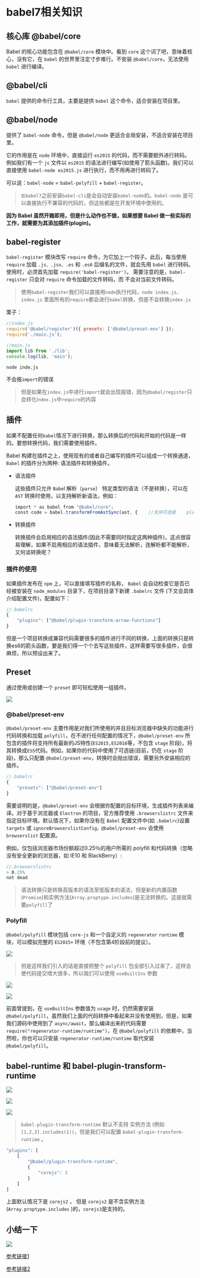 # babel7相关知识

## 核心库 @babel/core

Babel 的核心功能包含在 `@babel/core` 模块中。看到 `core` 这个词了吧，意味着核心，没有它，在 `babel` 的世界里注定寸步难行。不安装 `@babel/core`，无法使用 `babel` 进行编译。

## @babel/cli

`babel` 提供的命令行工具，主要是提供 `babel` 这个命令，适合安装在项目里。

## @babel/node

提供了 `babel-node` 命令，但是 `@babel/node` 更适合全局安装，不适合安装在项目里。

它的作用是在 `node` 环境中，直接运行 `es2015` 的代码，而不需要额外进行转码。例如我们有一个 `js` 文件以 `es2015` 的语法进行编写(如使用了箭头函数)。我们可以直接使用 `babel-node es2015.js` 进行执行，而不用再进行转码了。

可以说：`babel-node` = `babel-polyfill` + `babel-register`。

> `在babel7`之前安装`babel-cli`是会自动安装`babel-node`的。`babel-node` 是可以直接执行不兼容的代码的，但这些都是在开发环境中使用的。

**因为 Babel 虽然开箱即用，但是什么动作也不做，如果想要 Babel 做一些实际的工作，就需要为其添加插件(plugin)。**

## babel-register

`babel-register` 模块改写 `require` 命令，为它加上一个钩子。此后，每当使用 `require` 加载 `.js、.jsx、.es` 和 `.es6` 后缀名的文件，就会先用 `babel` 进行转码。
使用时，必须首先加载 `require('babel-register')`。
需要注意的是，`babel-register` 只会对 `require` 命令加载的文件转码，而 不会对当前文件转码。

> 使用`babel-register`我们可以直接用`node`执行代码，`node index.js，index.js` 里面所有的`require`都会进行`babel`转换，但是不会转换`index.js`

栗子：
````javascript
//index.js
require('@babel/register')({ presets: ['@babel/preset-env'] });
require('./main.js');
````

````javascript
//main.js
import lib from './lib';
console.log(lib, 'main');
````

````
node inde.js
````

不会报`import`的错误

> 但是如果在`index.js`中进行`import`就会出现报错，因为`@babel/register`只会转化i`ndex.js`中`require`的内容

## 插件

如果不配置任何`babel`情况下进行转换，那么转换后的代码和开始的代码是一样的。要想转换代码，我们需要使用插件。

Babel 构建在插件之上，使用现有的或者自己编写的插件可以组成一个转换通道，`Babel` 的插件分为两种: 语法插件和转换插件。

+ 语法插件
  
  这些插件只允许 `Babe`l 解析（`parse`） 特定类型的语法（不是转换），可以在 `AST` 转换时使用，以支持解析新语法，例如：

  ````javascript
  import * as babel from "@babel/core";
  const code = babel.transformFromAstSync(ast, {    //支持可选链    plugins: ["@babel/plugin-proposal-optional-chaining"],    babelrc: false}).code;
  ````
+ 转换插件
  
  转换插件会启用相应的语法插件(因此不需要同时指定这两种插件)，这点很容易理解，如果不启用相应的语法插件，意味着无法解析，连解析都不能解析，又何谈转换呢？

### 插件的使用

如果插件发布在 `npm` 上，可以直接填写插件的名称， `Babel` 会自动检查它是否已经被安装在 `node_modules` 目录下，在项目目录下新建 `.babelrc` 文件 (下文会具体介绍配置文件)，配置如下：

````javascript
//.babelrc
{    
    "plugins": ["@babel/plugin-transform-arrow-functions"]
}
````

但是一个项目转换成兼容代码需要很多的插件进行不同的转换，上面的转换只是转换es6的箭头函数，要是我们得一个个去写这些插件，这样需要写很多插件，会很麻烦，所以预设出来了。

## Preset

通过使用或创建一个 `preset` 即可轻松使用一组插件。

![](http://dev.biubiupiu.cn/20191208131856.png)

### @babel/preset-env

`@babel/preset-env` 主要作用是对我们所使用的并且目标浏览器中缺失的功能进行代码转换和加载 `polyfill`，在不进行任何配置的情况下，`@babel/preset-env` 所包含的插件将支持所有最新的JS特性(`ES2015,ES2016`等，不包含 `stage` 阶段)，将其转换成`ES5`代码。例如，如果你的代码中使用了可选链(目前，仍在 `stage` 阶段)，那么只配置 `@babel/preset-env`，转换时会抛出错误，需要另外安装相应的插件。

````javascript
//.babelrc
{    
    "presets": ["@babel/preset-env"]
}
````

需要说明的是，`@babel/preset-env` 会根据你配置的目标环境，生成插件列表来编译。对于基于浏览器或 `Electron` 的项目，官方推荐使用 `.browserslistrc` 文件来指定目标环境。默认情况下，如果你没有在 `Babel` 配置文件中(如 `.babelrc`)设置 `targets` 或 `ignoreBrowserslistConfig，@babel/preset-env` 会使用 `browserslist` 配置源。

例如，仅包括浏览器市场份额超过0.25％的用户所需的 polyfill 和代码转换（忽略没有安全更新的浏览器，如 IE10 和 BlackBerry）:

````javascript
//.browserslistrc
> 0.25%
not dead
````

> 语法转换只是转换高版本的语法至低版本的语法，但是新的内置函数(`Promise`)和实例方法(`Array.proptype.includes`)是无法转换的。这是就需要`polyfill`了

### Polyfill

`@babel/polyfill` 模块包括 `core-js` 和一个自定义的 `regenerator` `runtime` 模块，可以模拟完整的 `ES2015+` 环境（不包含第4阶段前的提议）。

![](http://dev.biubiupiu.cn/20191208142318.png)

> 但是这样我们引入的话是直接把整个 `polyfill` 包全部引入过来了，这样会使代码提交增大很多，所以我们可以使用 `useBuiltIns` 参数

![](http://dev.biubiupiu.cn/20191208142710.png)

![](http://dev.biubiupiu.cn/20191208142730.png)

前面曾提到，在 `useBuiltIns` 参数值为 `usage` 时，仍然需要安装 `@babel/polyfill`，虽然我们上面的代码转换中看起来并没有使用到，但是，如果我们源码中使用到了 `async/await`，那么编译出来的代码需要 `require("regenerator-runtime/runtime")`，在 `@babel/polyfill` 的依赖中，当然啦，你也可以只安装 `regenerator-runtime/runtime` 取代安装 `@babel/polyfill`。

## babel-runtime 和 babel-plugin-transform-runtime 

![](http://dev.biubiupiu.cn/20191208142934.png)

![](http://dev.biubiupiu.cn/20191208143004.png)

![](http://dev.biubiupiu.cn/20191208145050.png)

> `babel-plugin-transform-runtime` 默认不支持 实例方法 (例如 `[1,2,3].includes(1))`，但是我们可以配置 `babel-plugin-transform-runtime` 。

````javascript
"plugins": [
    [
        "@babel/plugin-transform-runtime",
        {
            "corejs": 3
        }
    ]
]
````

上面默认情况下是 `corejs2` ， 但是 `corejs2` 是不含实例方法(`Array.proptype.includes` )的，`corejs3`是支持的。

## 小结一下

![](http://dev.biubiupiu.cn/20191208145905.png)

[参考链接1](https://juejin.im/post/5ddff3abe51d4502d56bd143)

[参考链接2](https://juejin.im/post/5c19c5e0e51d4502a232c1c6)